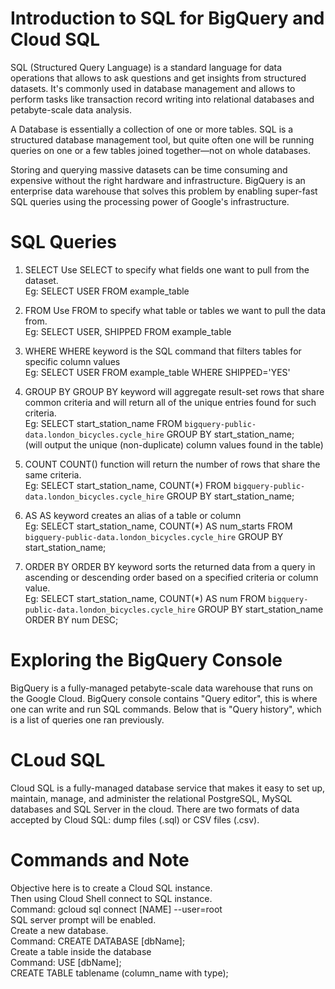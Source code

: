 # Introduction to SQL for BigQuery and Cloud SQL

SQL (Structured Query Language) is a standard language for data operations that allows to ask questions and get insights from structured datasets. 
It's commonly used in database management and allows to perform tasks like transaction record writing into relational databases and petabyte-scale data analysis.

A Database is essentially a collection of one or more tables. SQL is a structured database management tool, 
but quite often one will be running queries on one or a few tables joined together—not on whole databases.

Storing and querying massive datasets can be time consuming and expensive without the right hardware and infrastructure. 
BigQuery is an enterprise data warehouse that solves this problem by enabling super-fast SQL queries using the processing power of Google's infrastructure. 


# SQL Queries

1. SELECT
   Use SELECT to specify what fields one want to pull from the dataset.                                                                            
   Eg: SELECT USER FROM example_table                                                                         
   
2. FROM
   Use FROM to specify what table or tables we want to pull the data from.                                                             
   Eg: SELECT USER, SHIPPED FROM example_table                                                                           
   
3. WHERE
   WHERE keyword is the SQL command that filters tables for specific column values                                                              
   Eg: SELECT USER FROM example_table WHERE SHIPPED='YES'                                                          

4. GROUP BY
   GROUP BY keyword will aggregate result-set rows that share common criteria and will return all of the unique entries found for such criteria.                                 
   Eg: SELECT start_station_name FROM `bigquery-public-data.london_bicycles.cycle_hire` GROUP BY start_station_name;                                              
   (will output the unique (non-duplicate) column values found in the table)                                                                   

5. COUNT
   COUNT() function will return the number of rows that share the same criteria.                                                         
   Eg: SELECT start_station_name, COUNT(*) FROM `bigquery-public-data.london_bicycles.cycle_hire` GROUP BY start_station_name;                                
   
6. AS
   AS keyword creates an alias of a table or column                                                               
   Eg: SELECT start_station_name, COUNT(*) AS num_starts FROM `bigquery-public-data.london_bicycles.cycle_hire` GROUP BY start_station_name;                    
   
7. ORDER BY
   ORDER BY keyword sorts the returned data from a query in ascending or descending order based on a specified criteria or column value.                  
   Eg: SELECT start_station_name, COUNT(*) AS num FROM `bigquery-public-data.london_bicycles.cycle_hire` GROUP BY start_station_name ORDER BY num DESC;            
   

# Exploring the BigQuery Console

BigQuery is a fully-managed petabyte-scale data warehouse that runs on the Google Cloud.
BigQuery console contains "Query editor", this is where one can write and run SQL commands. 
Below that is "Query history", which is a list of queries one ran previously.


# CLoud SQL

Cloud SQL is a fully-managed database service that makes it easy to set up, maintain, manage, and administer the relational PostgreSQL, MySQL databases  and SQL Server in the cloud. 
There are two formats of data accepted by Cloud SQL: dump files (.sql) or CSV files (.csv). 

# Commands and Note

Objective here is to create a Cloud SQL instance.                                      
Then using Cloud Shell connect to SQL instance.                                                                 
Command: gcloud sql connect  [NAME] --user=root                                                                
SQL server prompt will be enabled.                                                                   
Create a new database.                                            
Command: CREATE DATABASE [dbName];                                                                    
Create a table inside the database                                                                          
Command: USE [dbName];                                                                                              
         CREATE TABLE tablename (column_name with type);

